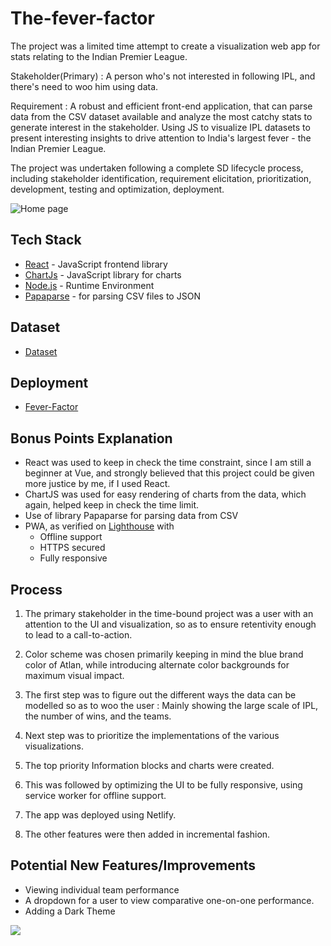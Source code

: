 # The-fever-factor

The project was a limited time attempt to create a visualization web app for stats relating to the Indian Premier League. 

Stakeholder(Primary) : A person who's not interested in following IPL, and there's need to woo him using data.

Requirement : A robust and efficient front-end application, that can parse data from the CSV dataset available and analyze the most catchy stats to generate interest in the stakeholder.
Using JS to visualize IPL datasets to present interesting insights to drive attention to India's largest fever - the Indian Premier League. 

The project was undertaken following a complete SD lifecycle process, including stakeholder identification, requirement elicitation, prioritization, development, testing and optimization, deployment.

![Home page](https://i.ibb.co/d0HycDW/Capture2.png)

## Tech Stack
  - [React](https://reactjs.org/) - JavaScript frontend library
  - [ChartJs](https://www.chartjs.org/) - JavaScript library for charts
  - [Node.js](http://nodejs.org) - Runtime Environment
  - [Papaparse](https://www.papaparse.com/) - for parsing CSV files to JSON

## Dataset
  - [Dataset](https://www.kaggle.com/saurav9786/indian-premier-league-match-analysis)  

## Deployment
  - [Fever-Factor](https://fever-factor.netlify.app)  
  

## Bonus Points Explanation
  - React was used to keep in check the time constraint, since I am still a beginner at Vue, and strongly believed that this project could be given more justice by me, if I used React.
  - ChartJS was used for easy rendering of charts from the data, which again, helped keep in check the time limit.
  - Use of library Papaparse for parsing data from CSV
  - PWA, as verified on [Lighthouse](https://developers.google.com/web/tools/lighthouse) with 
      - Offline support
      - HTTPS secured
      - Fully responsive 
  
  
## Process
1. The primary stakeholder in the time-bound project was a user with an attention to the UI and visualization, so as to ensure retentivity enough to lead to a call-to-action.

2. Color scheme was chosen primarily keeping in mind the blue brand color of Atlan, while introducing alternate color backgrounds for maximum visual impact.

3. The first step was to figure out the different ways the data can be modelled so as to woo the user : Mainly showing the large scale of IPL, the number of wins, and the teams.

4. Next step was to prioritize the implementations of the various visualizations.

5. The top priority Information blocks and charts were created.

6. This was followed by optimizing the UI to be fully responsive, using service worker for offline support.

7. The app was deployed using Netlify.

8. The other features were then added in incremental fashion.


## Potential New Features/Improvements
  - Viewing individual team performance
  - A dropdown for a user to view comparative one-on-one performance.
  - Adding a Dark Theme

![](./img/ff-1.PNG)